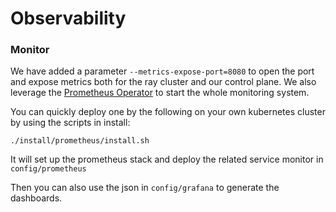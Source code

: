 # Observability

### Monitor

We have added a parameter `--metrics-expose-port=8080` to open the port and expose metrics both for the ray cluster and our control plane. We also leverage the [Prometheus Operator](https://github.com/prometheus-operator/prometheus-operator) to start the whole monitoring system.

You can quickly deploy one by the following on your own kubernetes cluster by using the scripts in install:

```shell
./install/prometheus/install.sh
```
It will set up the prometheus stack and deploy the related service monitor in `config/prometheus`

Then you can also use the json in `config/grafana` to generate the dashboards.
